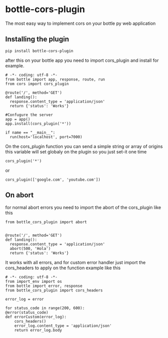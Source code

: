 # bottle-cors-plugin

The most easy way to implement cors on your bottle py web application

## Installing the plugin

    pip install bottle-cors-plugin

after this on your bottle app you need to import cors_plugin and install
for example.

    # -*- coding: utf-8 -*-
    from bottle import app, response, route, run
    from cors import cors_plugin

    @route('/', method='GET')
    def landing():
      response.content_type = 'application/json'
      return {'status': 'Works'}

    #Confugure the server
    app = app()
    app.install(cors_plugin('*'))

    if name == "__main__":
      run(host='localhost', port=7000)

On the cors_plugin function you can send a simple string or array of origins
this variable will set globaly on the plugin so you just set-it one time

    cors_plugin('*')

or

    cors_plugin(['google.com', 'youtube.com'])

## On abort

for normal abort errors you need to import the abort of the cors_plugin like
this

    from bottle_cors_plugin import abort


    @route('/', method='GET')
    def landing():
      response.content_type = 'application/json'
      abort(500, 'Hola')
      return {'status': 'Works'}

It works with all errors, and for custom error handler just import the cors_headers
to apply on the function example like this

    # -*- coding: utf-8 -*-
    from import_env import os
    from bottle import error, response
    from bottle_cors_plugin import cors_headers

    error_log = error

    for status_code in range(200, 600):
    @error(status_code)
    def errorCustom(error_log):
        cors_headers()
        error_log.content_type = 'application/json'
        return error_log.body

